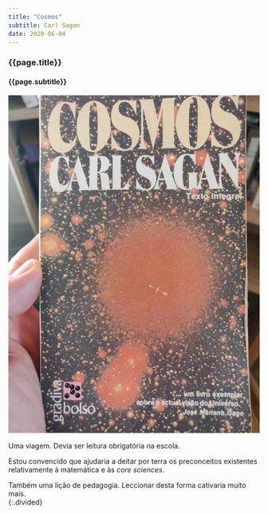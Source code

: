 ```yaml
---
title: "Cosmos"
subtitle: Carl Sagan
date: 2020-06-04
---
```


### {{page.title}} ###
#### {{page.subtitle}} ####
![Cosmos](assets/images/book-list/bk_2.jpg)

Uma viagem. Devia ser leitura obrigatória na escola.

Estou convencido que ajudaria a deitar por terra os preconceitos existentes relativamente à matemática e às *core sciences*.

Também uma lição de pedagogia. Leccionar desta forma cativaria muito mais.   
{:.divided}